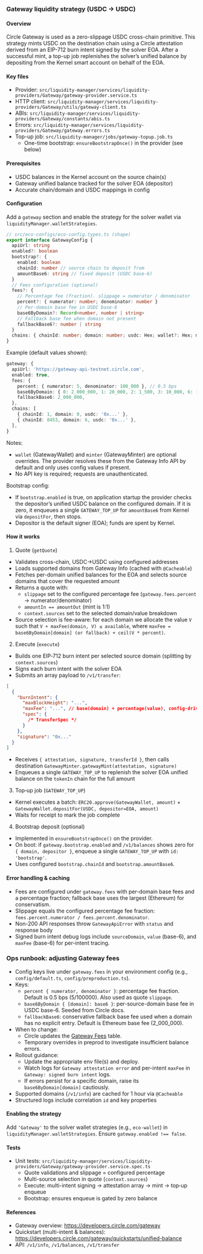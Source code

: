 ### Gateway liquidity strategy (USDC → USDC)

#### Overview

Circle Gateway is used as a zero-slippage USDC cross-chain primitive. This strategy mints USDC on the destination chain using a Circle attestation derived from an EIP-712 burn intent signed by the solver EOA. After a successful mint, a top-up job replenishes the solver’s unified balance by depositing from the Kernel smart account on behalf of the EOA.

#### Key files

- Provider: `src/liquidity-manager/services/liquidity-providers/Gateway/gateway-provider.service.ts`
- HTTP client: `src/liquidity-manager/services/liquidity-providers/Gateway/utils/gateway-client.ts`
- ABIs: `src/liquidity-manager/services/liquidity-providers/Gateway/constants/abis.ts`
- Errors: `src/liquidity-manager/services/liquidity-providers/Gateway/gateway.errors.ts`
- Top-up job: `src/liquidity-manager/jobs/gateway-topup.job.ts`
  - One-time bootstrap: `ensureBootstrapOnce()` in the provider (see below)

#### Prerequisites

- USDC balances in the Kernel account on the source chain(s)
- Gateway unified balance tracked for the solver EOA (depositor)
- Accurate chain/domain and USDC mappings in config

#### Configuration

Add a `gateway` section and enable the strategy for the solver wallet via `liquidityManager.walletStrategies`.

```ts
// src/eco-configs/eco-config.types.ts (shape)
export interface GatewayConfig {
  apiUrl: string
  enabled?: boolean
  bootstrap?: {
    enabled: boolean
    chainId: number // source chain to deposit from
    amountBase6: string // fixed deposit (USDC base-6)
  }
  // Fees configuration (optional)
  fees?: {
    // Percentage fee (fraction). slippage = numerator / denominator
    percent?: { numerator: number; denominator: number }
    // Per-domain base fee in USDC base-6
    base6ByDomain?: Record<number, number | string>
    // Fallback base fee when domain not present
    fallbackBase6?: number | string
  }
  chains: { chainId: number; domain: number; usdc: Hex; wallet?: Hex; minter?: Hex }[]
}
```

Example (default values shown):

```ts
gateway: {
  apiUrl: 'https://gateway-api-testnet.circle.com',
  enabled: true,
  fees: {
    percent: { numerator: 5, denominator: 100_000 }, // 0.5 bps
    base6ByDomain: { 0: 2_000_000, 1: 20_000, 2: 1_500, 3: 10_000, 6: 10_000, 7: 1_500, 10: 1_000 },
    fallbackBase6: 2_000_000,
  },
  chains: [
    { chainId: 1, domain: 0, usdc: '0x...' },
    { chainId: 8453, domain: 6, usdc: '0x...' },
  ],
}
```

Notes:

- `wallet` (GatewayWallet) and `minter` (GatewayMinter) are optional overrides. The provider resolves these from the Gateway Info API by default and only uses config values if present.
- No API key is required; requests are unauthenticated.

Bootstrap config:

- If `bootstrap.enabled` is true, on application startup the provider checks the depositor’s unified USDC balance on the configured domain. If it is zero, it enqueues a single `GATEWAY_TOP_UP` for `amountBase6` from Kernel via `depositFor`, then stops.
- Depositor is the default signer (EOA); funds are spent by Kernel.

#### How it works

1. Quote (`getQuote`)

- Validates cross-chain, USDC→USDC using configured addresses
- Loads supported domains from Gateway Info (cached with `@Cacheable`)
- Fetches per-domain unified balances for the EOA and selects source domains that cover the requested amount
- Returns a quote with:
  - `slippage` set to the configured percentage fee (`gateway.fees.percent` → numerator/denominator)
  - `amountIn == amountOut` (mint is 1:1)
  - `context.sources` set to the selected domain/value breakdown
- Source selection is fee-aware: for each domain we allocate the value `V` such that `V + maxFee(domain, V) ≤ available`, where `maxFee = base6ByDomain[domain] (or fallback) + ceil(V * percent)`.

2. Execute (`execute`)

- Builds one EIP‑712 burn intent per selected source domain (splitting by `context.sources`)
- Signs each burn intent with the solver EOA
- Submits an array payload to `/v1/transfer`:

```json
[
  {
    "burnIntent": {
      "maxBlockHeight": "...",
      "maxFee": "...", // base(domain) + percentage(value), config-driven
      "spec": {
        /* TransferSpec */
      }
    },
    "signature": "0x..."
  }
]
```

- Receives `{ attestation, signature, transferId }`, then calls destination `GatewayMinter.gatewayMint(attestation, signature)`
- Enqueues a single `GATEWAY_TOP_UP` to replenish the solver EOA unified balance on the `tokenIn` chain for the full amount

3. Top‑up job (`GATEWAY_TOP_UP`)

- Kernel executes a batch: `ERC20.approve(GatewayWallet, amount)` + `GatewayWallet.depositFor(USDC, depositor=EOA, amount)`
- Waits for receipt to mark the job complete

4. Bootstrap deposit (optional)

- Implemented in `ensureBootstrapOnce()` on the provider.
- On boot: if `gateway.bootstrap.enabled` and `/v1/balances` shows zero for `{ domain, depositor }`, enqueue a single `GATEWAY_TOP_UP` with `id: 'bootstrap'`.
- Uses configured `bootstrap.chainId` and `bootstrap.amountBase6`.

#### Error handling & caching

- Fees are configured under `gateway.fees` with per-domain base fees and a percentage fraction; fallback base uses the largest (Ethereum) for conservatism.
- Slippage equals the configured percentage fee fraction: `fees.percent.numerator / fees.percent.denominator`.
- Non-200 API responses throw `GatewayApiError` with `status` and response body
- Signed burn intent debug logs include `sourceDomain`, `value` (base-6), and `maxFee` (base-6) for per-intent tracing.

### Ops runbook: adjusting Gateway fees

- Config keys live under `gateway.fees` in your environment config (e.g., `config/default.ts`, `config/preproduction.ts`).
- Keys:
  - `percent { numerator, denominator }`: percentage fee fraction. Default is 0.5 bps (5/100000). Also used as quote `slippage`.
  - `base6ByDomain { [domain]: base6 }`: per-source-domain base fee in USDC base-6. Seeded from Circle docs.
  - `fallbackBase6`: conservative fallback base fee used when a domain has no explicit entry. Default is Ethereum base fee (2_000_000).
- When to change:
  - Circle updates the [Gateway Fees](https://developers.circle.com/gateway/references/fees) table.
  - Temporary overrides in preprod to investigate insufficient balance errors.
- Rollout guidance:
  - Update the appropriate env file(s) and deploy.
  - Watch logs for `Gateway attestation error` and per-intent `maxFee` in `Gateway: signed burn intent` logs.
  - If errors persist for a specific domain, raise its `base6ByDomain[domain]` cautiously.
- Supported domains (`/v1/info`) are cached for 1 hour via `@Cacheable`
- Structured logs include correlation `id` and key properties

#### Enabling the strategy

Add `'Gateway'` to the solver wallet strategies (e.g., `eco-wallet`) in `liquidityManager.walletStrategies`. Ensure `gateway.enabled !== false`.

#### Tests

- Unit tests: `src/liquidity-manager/services/liquidity-providers/Gateway/gateway-provider.service.spec.ts`
  - Quote validations and slippage = configured percentage
  - Multi-source selection in quote (`context.sources`)
  - Execute: multi-intent signing → attestation array → mint → top‑up enqueue
  - Bootstrap: ensures enqueue is gated by zero balance

#### References

- Gateway overview: https://developers.circle.com/gateway
- Quickstart (multi-intent & balances): https://developers.circle.com/gateway/quickstarts/unified-balance
- API: `/v1/info`, `/v1/balances`, `/v1/transfer`
